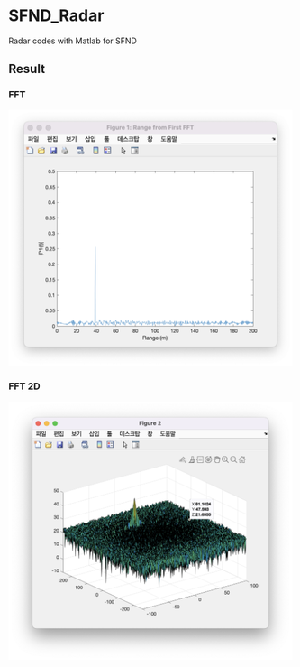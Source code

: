 # SFND_Radar

Radar codes with Matlab for SFND

## Result

### FFT
<img src="img/fft.png">

### FFT 2D
<img src="img/fft2d.png">